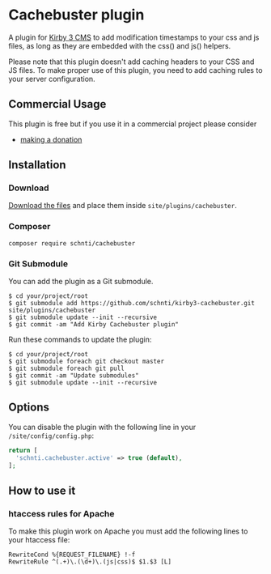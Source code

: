# Cachebuster plugin

A plugin for [Kirby 3 CMS](http://getkirby.com) to add modification timestamps to your css and js files, as long as they are embedded with the css() and js() helpers.

Please note that this plugin doesn't add caching headers to your CSS and JS files. To make proper use of this plugin, you need to add caching rules to your server configuration.

## Commercial Usage

This plugin is free but if you use it in a commercial project please consider

- [making a donation](https://www.paypal.me/schnti/5)


## Installation

### Download

[Download the files](https://github.com/schnti/kirby3-cachebuster/archive/master.zip) and place them inside `site/plugins/cachebuster`.

### Composer

```
composer require schnti/cachebuster
```

### Git Submodule
You can add the plugin as a Git submodule.

    $ cd your/project/root
    $ git submodule add https://github.com/schnti/kirby3-cachebuster.git site/plugins/cachebuster
    $ git submodule update --init --recursive
    $ git commit -am "Add Kirby Cachebuster plugin"

Run these commands to update the plugin:

    $ cd your/project/root
    $ git submodule foreach git checkout master
    $ git submodule foreach git pull
    $ git commit -am "Update submodules"
    $ git submodule update --init --recursive

## Options

You can disable the plugin with the following line in your `/site/config/config.php`:

```php
return [
  'schnti.cachebuster.active' => true (default),
];
```


## How to use it

### htaccess rules for Apache

To make this plugin work on Apache you must add the following lines to your htaccess file:

```
RewriteCond %{REQUEST_FILENAME} !-f
RewriteRule ^(.+)\.(\d+)\.(js|css)$ $1.$3 [L]
```


